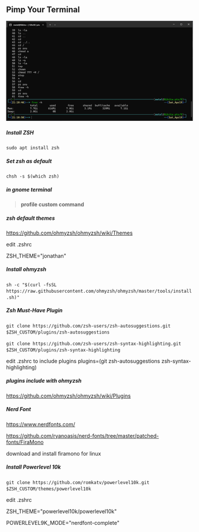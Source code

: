 ## Pimp Your Terminal

![term.jpg](term.jpg)

##### Install ZSH
`sudo apt install zsh`
##### Set zsh as default
`chsh -s $(which zsh)`
##### in gnome terminal
> **profile custom command**

##### zsh default themes
https://github.com/ohmyzsh/ohmyzsh/wiki/Themes

edit .zshrc

ZSH_THEME="jonathan"

##### Install ohmyzsh
`sh -c "$(curl -fsSL https://raw.githubusercontent.com/ohmyzsh/ohmyzsh/master/tools/install.sh)"`

##### Zsh Must-Have Plugin
`git clone https://github.com/zsh-users/zsh-autosuggestions.git $ZSH_CUSTOM/plugins/zsh-autosuggestions`

`git clone https://github.com/zsh-users/zsh-syntax-highlighting.git $ZSH_CUSTOM/plugins/zsh-syntax-highlighting`

edit .zshrc to include plugins
plugins=(git zsh-autosuggestions zsh-syntax-highlighting)

##### plugins include with ohmyzsh
https://github.com/ohmyzsh/ohmyzsh/wiki/Plugins


##### Nerd Font
https://www.nerdfonts.com/

https://github.com/ryanoasis/nerd-fonts/tree/master/patched-fonts/FiraMono

download and install firamono for linux

##### Install Powerlevel 10k
`git clone https://github.com/romkatv/powerlevel10k.git $ZSH_CUSTOM/themes/powerlevel10k`

edit .zshrc

ZSH_THEME="powerlevel10k/powerlevel10k"

POWERLEVEL9K_MODE="nerdfont-complete"
